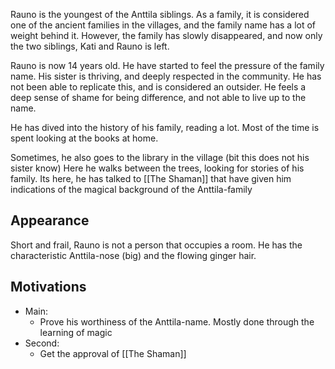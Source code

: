 Rauno is the youngest of the Anttila siblings. As a family, it is considered one of the ancient families in the villages, and the family name has a lot of weight behind it. However, the family has slowly disappeared, and now only the two siblings, Kati and Rauno is left. 

Rauno is now 14 years old. He have started to feel the pressure of the family name. His sister is thriving, and deeply respected in the community. He has not been able to replicate this, and is considered an outsider. He feels a deep sense of shame for being difference, and not able to live up to the name. 

He has dived into the history of his family, reading a lot. Most of the time is spent looking at the books at home. 

Sometimes, he also goes to the library in the village (bit this does not his sister know) Here he walks between the trees, looking for stories of his family. Its here, he has talked to [[The Shaman]] that have given him indications of the magical background of the Anttila-family
## Appearance 
Short and frail, Rauno is not a person that occupies a room. He has the characteristic Anttila-nose (big) and the flowing ginger hair. 
## Motivations
- Main: 
	- Prove his worthiness of the Anttila-name. Mostly done through the learning of magic
- Second: 
	- Get the approval of [[The Shaman]]

